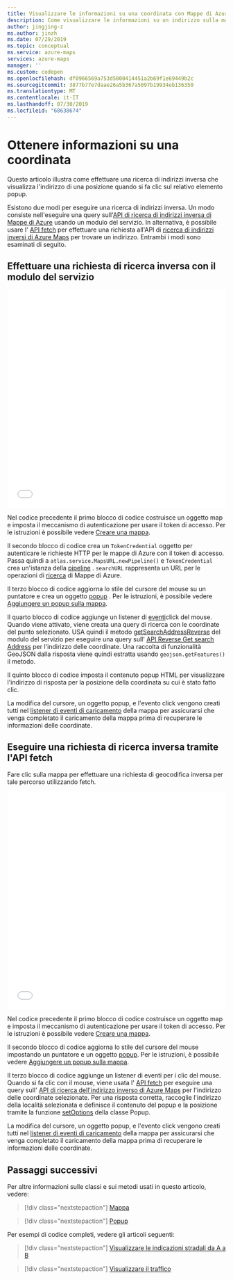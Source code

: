 ```yaml
---
title: Visualizzare le informazioni su una coordinata con Mappe di Azure | Microsoft Docs
description: Come visualizzare le informazioni su un indirizzo sulla mappa quando un utente seleziona una coordinata
author: jingjing-z
ms.author: jinzh
ms.date: 07/29/2019
ms.topic: conceptual
ms.service: azure-maps
services: azure-maps
manager: ''
ms.custom: codepen
ms.openlocfilehash: df0966569a753d5000414451a2b69f1e69449b2c
ms.sourcegitcommit: 3877b77e7daae26a5b367a5097b19934eb136350
ms.translationtype: MT
ms.contentlocale: it-IT
ms.lasthandoff: 07/30/2019
ms.locfileid: "68638674"
---
```

# <a name="get-information-from-a-coordinate"></a>Ottenere informazioni su una coordinata

Questo articolo illustra come effettuare una ricerca di indirizzi inversa che visualizza l'indirizzo di una posizione quando si fa clic sul relativo elemento popup.

Esistono due modi per eseguire una ricerca di indirizzi inversa. Un modo consiste nell'eseguire una query sull'[API di ricerca di indirizzi inversa di Mappe di Azure](https://docs.microsoft.com/rest/api/maps/search/getsearchaddressreverse) usando un modulo del servizio. In alternativa, è possibile usare l' [API fetch](https://fetch.spec.whatwg.org/) per effettuare una richiesta all'API di [ricerca di indirizzi inversi di Azure Maps](https://docs.microsoft.com/rest/api/maps/search/getsearchaddressreverse) per trovare un indirizzo. Entrambi i modi sono esaminati di seguito.

## <a name="make-a-reverse-search-request-via-service-module"></a>Effettuare una richiesta di ricerca inversa con il modulo del servizio

<iframe height='500' scrolling='no' title='Ottenere informazioni su una coordinata (Modulo del servizio)' src='//codepen.io/azuremaps/embed/ejEYMZ/?height=265&theme-id=0&default-tab=js,result&embed-version=2&editable=true' frameborder='no' allowtransparency='true' allowfullscreen='true' style='width: 100%;'>Vedere l'elemento Pen <a href='https://codepen.io/azuremaps/pen/ejEYMZ/'>Ottenere informazioni su una coordinata</a> di Mappe di Azure (<a href='https://codepen.io/azuremaps'>@azuremaps</a>) in <a href='https://codepen.io'>CodePen</a>.
</iframe>

Nel codice precedente il primo blocco di codice costruisce un oggetto map e imposta il meccanismo di autenticazione per usare il token di accesso. Per le istruzioni è possibile vedere [Creare una mappa](./map-create.md).

Il secondo blocco di codice crea un `TokenCredential` oggetto per autenticare le richieste HTTP per le mappe di Azure con il token di accesso. Passa quindi a `atlas.service.MapsURL.newPipeline()` e `TokenCredential` crea un'istanza della [pipeline](https://docs.microsoft.com/javascript/api/azure-maps-rest/atlas.service.pipeline?view=azure-maps-typescript-latest) . `searchURL` rappresenta un URL per le operazioni di [ricerca](https://docs.microsoft.com/rest/api/maps/search) di Mappe di Azure.

Il terzo blocco di codice aggiorna lo stile del cursore del mouse su un puntatore e crea un oggetto [popup](https://docs.microsoft.com/javascript/api/azure-maps-control/atlas.popup?view=azure-iot-typescript-latest#open) . Per le istruzioni, è possibile vedere [Aggiungere un popup sulla mappa](./map-add-popup.md).

Il quarto blocco di codice aggiunge un listener di [eventi](https://docs.microsoft.com/javascript/api/azure-maps-control/atlas.map?view=azure-iot-typescript-latest#events)click del mouse. Quando viene attivato, viene creata una query di ricerca con le coordinate del punto selezionato. USA quindi il metodo [getSearchAddressReverse](https://docs.microsoft.com/javascript/api/azure-maps-rest/atlas.service.searchurl?view=azure-iot-typescript-latest#searchaddressreverse-aborter--geojson-position--searchaddressreverseoptions-) del modulo del servizio per eseguire una query sull' [API Reverse Get search Address](https://docs.microsoft.com/rest/api/maps/search/getsearchaddressreverse) per l'indirizzo delle coordinate. Una raccolta di funzionalità GeoJSON dalla risposta viene quindi estratta usando `geojson.getFeatures()` il metodo.

Il quinto blocco di codice imposta il contenuto popup HTML per visualizzare l'indirizzo di risposta per la posizione della coordinata su cui è stato fatto clic.

La modifica del cursore, un oggetto popup, e l'evento click vengono creati tutti nel [listener di eventi di caricamento](https://docs.microsoft.com/javascript/api/azure-maps-control/atlas.map?view=azure-iot-typescript-latest#events) della mappa per assicurarsi che venga completato il caricamento della mappa prima di recuperare le informazioni delle coordinate.

## <a name="make-a-reverse-search-request-via-fetch-api"></a>Eseguire una richiesta di ricerca inversa tramite l'API fetch

Fare clic sulla mappa per effettuare una richiesta di geocodifica inversa per tale percorso utilizzando fetch.

<iframe height='500' scrolling='no' title='Ottenere informazioni su una coordinata' src='//codepen.io/azuremaps/embed/ddXzoB/?height=516&theme-id=0&default-tab=js,result&embed-version=2&editable=true' frameborder='no' allowtransparency='true' allowfullscreen='true' style='width: 100%;'>Vedere l'elemento Pen <a href='https://codepen.io/azuremaps/pen/ddXzoB/'>Get information from a coordinate</a> (Ottenere informazioni su una coordinata) di Mappe di Azure (<a href='https://codepen.io/azuremaps'>@azuremaps</a>) in <a href='https://codepen.io'>CodePen</a>.
</iframe>

Nel codice precedente il primo blocco di codice costruisce un oggetto map e imposta il meccanismo di autenticazione per usare il token di accesso. Per le istruzioni è possibile vedere [Creare una mappa](./map-create.md).

Il secondo blocco di codice aggiorna lo stile del cursore del mouse impostando un puntatore e un oggetto [popup](https://docs.microsoft.com/javascript/api/azure-maps-control/atlas.popup?view=azure-iot-typescript-latest#open). Per le istruzioni, è possibile vedere [Aggiungere un popup sulla mappa](./map-add-popup.md).

Il terzo blocco di codice aggiunge un listener di eventi per i clic del mouse. Quando si fa clic con il mouse, viene usata l' [API fetch](https://fetch.spec.whatwg.org/) per eseguire una query sull' [API di ricerca dell'indirizzo inverso di Azure Maps](https://docs.microsoft.com/rest/api/maps/search/getsearchaddressreverse) per l'indirizzo delle coordinate selezionate. Per una risposta corretta, raccoglie l'indirizzo della località selezionata e definisce il contenuto del popup e la posizione tramite la funzione [setOptions](https://docs.microsoft.com/javascript/api/azure-maps-control/atlas.popup?view=azure-iot-typescript-latest#setoptions-popupoptions-) della classe Popup.

La modifica del cursore, un oggetto popup, e l'evento click vengono creati tutti nel [listener di eventi di caricamento](https://docs.microsoft.com/javascript/api/azure-maps-control/atlas.map?view=azure-iot-typescript-latest#events) della mappa per assicurarsi che venga completato il caricamento della mappa prima di recuperare le informazioni delle coordinate.

## <a name="next-steps"></a>Passaggi successivi

Per altre informazioni sulle classi e sui metodi usati in questo articolo, vedere:

> [!div class="nextstepaction"]
> [Mappa](https://docs.microsoft.com/javascript/api/azure-maps-control/atlas.map?view=azure-iot-typescript-latest)

> [!div class="nextstepaction"]
> [Popup](https://docs.microsoft.com/javascript/api/azure-maps-control/atlas.popup?view=azure-iot-typescript-latest)

Per esempi di codice completi, vedere gli articoli seguenti:

> [!div class="nextstepaction"]
> [Visualizzare le indicazioni stradali da A a B](./map-route.md)

> [!div class="nextstepaction"]
> [Visualizzare il traffico](./map-show-traffic.md)
